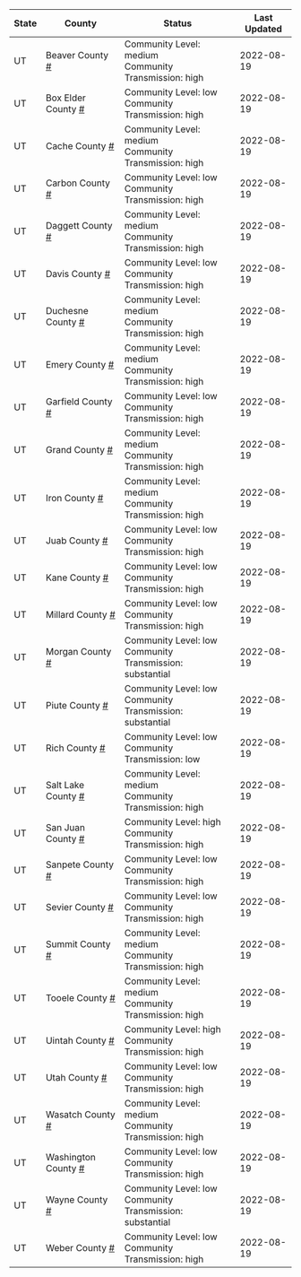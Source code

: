 State | County | Status | Last Updated
--- | --- | --- | --- 
UT | Beaver County <a href="#beaver_county">#</a> | <a name="beaver_county"></a>Community Level: medium<br/>Community Transmission: high | 2022-08-19
UT | Box Elder County <a href="#box_elder_county">#</a> | <a name="box_elder_county"></a>Community Level: low<br/>Community Transmission: high | 2022-08-19
UT | Cache County <a href="#cache_county">#</a> | <a name="cache_county"></a>Community Level: medium<br/>Community Transmission: high | 2022-08-19
UT | Carbon County <a href="#carbon_county">#</a> | <a name="carbon_county"></a>Community Level: low<br/>Community Transmission: high | 2022-08-19
UT | Daggett County <a href="#daggett_county">#</a> | <a name="daggett_county"></a>Community Level: medium<br/>Community Transmission: high | 2022-08-19
UT | Davis County <a href="#davis_county">#</a> | <a name="davis_county"></a>Community Level: low<br/>Community Transmission: high | 2022-08-19
UT | Duchesne County <a href="#duchesne_county">#</a> | <a name="duchesne_county"></a>Community Level: medium<br/>Community Transmission: high | 2022-08-19
UT | Emery County <a href="#emery_county">#</a> | <a name="emery_county"></a>Community Level: medium<br/>Community Transmission: high | 2022-08-19
UT | Garfield County <a href="#garfield_county">#</a> | <a name="garfield_county"></a>Community Level: low<br/>Community Transmission: high | 2022-08-19
UT | Grand County <a href="#grand_county">#</a> | <a name="grand_county"></a>Community Level: medium<br/>Community Transmission: high | 2022-08-19
UT | Iron County <a href="#iron_county">#</a> | <a name="iron_county"></a>Community Level: medium<br/>Community Transmission: high | 2022-08-19
UT | Juab County <a href="#juab_county">#</a> | <a name="juab_county"></a>Community Level: low<br/>Community Transmission: high | 2022-08-19
UT | Kane County <a href="#kane_county">#</a> | <a name="kane_county"></a>Community Level: low<br/>Community Transmission: high | 2022-08-19
UT | Millard County <a href="#millard_county">#</a> | <a name="millard_county"></a>Community Level: low<br/>Community Transmission: high | 2022-08-19
UT | Morgan County <a href="#morgan_county">#</a> | <a name="morgan_county"></a>Community Level: low<br/>Community Transmission: substantial | 2022-08-19
UT | Piute County <a href="#piute_county">#</a> | <a name="piute_county"></a>Community Level: low<br/>Community Transmission: substantial | 2022-08-19
UT | Rich County <a href="#rich_county">#</a> | <a name="rich_county"></a>Community Level: low<br/>Community Transmission: low | 2022-08-19
UT | Salt Lake County <a href="#salt_lake_county">#</a> | <a name="salt_lake_county"></a>Community Level: medium<br/>Community Transmission: high | 2022-08-19
UT | San Juan County <a href="#san_juan_county">#</a> | <a name="san_juan_county"></a>Community Level: high<br/>Community Transmission: high | 2022-08-19
UT | Sanpete County <a href="#sanpete_county">#</a> | <a name="sanpete_county"></a>Community Level: low<br/>Community Transmission: high | 2022-08-19
UT | Sevier County <a href="#sevier_county">#</a> | <a name="sevier_county"></a>Community Level: low<br/>Community Transmission: high | 2022-08-19
UT | Summit County <a href="#summit_county">#</a> | <a name="summit_county"></a>Community Level: medium<br/>Community Transmission: high | 2022-08-19
UT | Tooele County <a href="#tooele_county">#</a> | <a name="tooele_county"></a>Community Level: medium<br/>Community Transmission: high | 2022-08-19
UT | Uintah County <a href="#uintah_county">#</a> | <a name="uintah_county"></a>Community Level: high<br/>Community Transmission: high | 2022-08-19
UT | Utah County <a href="#utah_county">#</a> | <a name="utah_county"></a>Community Level: low<br/>Community Transmission: high | 2022-08-19
UT | Wasatch County <a href="#wasatch_county">#</a> | <a name="wasatch_county"></a>Community Level: medium<br/>Community Transmission: high | 2022-08-19
UT | Washington County <a href="#washington_county">#</a> | <a name="washington_county"></a>Community Level: low<br/>Community Transmission: high | 2022-08-19
UT | Wayne County <a href="#wayne_county">#</a> | <a name="wayne_county"></a>Community Level: low<br/>Community Transmission: substantial | 2022-08-19
UT | Weber County <a href="#weber_county">#</a> | <a name="weber_county"></a>Community Level: low<br/>Community Transmission: high | 2022-08-19
